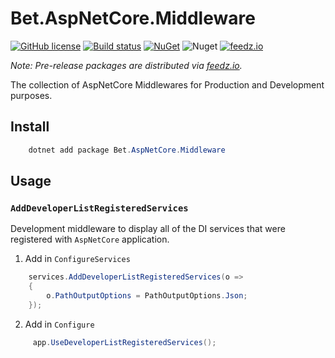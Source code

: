 # Bet.AspNetCore.Middleware

[![GitHub license](https://img.shields.io/badge/license-MIT-blue.svg?style=flat-square)](https://raw.githubusercontent.com/kdcllc/Bet.AspNetCore/master/LICENSE)
[![Build status](https://ci.appveyor.com/api/projects/status/fo9rakj7s7uhs3ij?svg=true)](https://ci.appveyor.com/project/kdcllc/bet-aspnetcore)
[![NuGet](https://img.shields.io/nuget/v/Bet.AspNetCore.Middleware.svg)](https://www.nuget.org/packages?q=Bet.AspNetCore.Middleware)
![Nuget](https://img.shields.io/nuget/dt/Bet.AspNetCore.Middleware)
[![feedz.io](https://img.shields.io/badge/endpoint.svg?url=https://f.feedz.io/kdcllc/bet-aspnetcore/shield/Bet.AspNetCore.Middleware/latest)](https://f.feedz.io/kdcllc/bet-aspnetcore/packages/Bet.AspNetCore.Middleware/latest/download)

*Note: Pre-release packages are distributed via [feedz.io](https://f.feedz.io/kdcllc/bet-aspnetcore/nuget/index.json).*

The collection of AspNetCore Middlewares for Production and Development purposes.

## Install

```csharp
    dotnet add package Bet.AspNetCore.Middleware
```

## Usage

### `AddDeveloperListRegisteredServices`

Development middleware to display all of the DI services that were registered with `AspNetCore` application.

1. Add in `ConfigureServices`

```csharp
    services.AddDeveloperListRegisteredServices(o =>
    {
        o.PathOutputOptions = PathOutputOptions.Json;
    });
```

2. Add in `Configure`

```csharp
     app.UseDeveloperListRegisteredServices();
```
